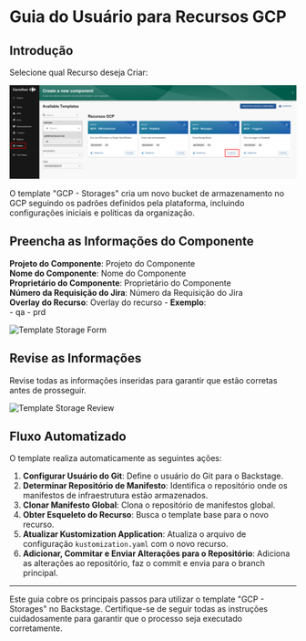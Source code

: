 # Guia do Usuário para Recursos GCP

## Introdução
Selecione qual Recurso deseja Criar:

![Template Storage](./images/templates_bucket.png)


O template "GCP - Storages" cria um novo bucket de armazenamento no GCP seguindo os padrões definidos pela plataforma, incluindo configurações iniciais e políticas da organização.

## Preencha as Informações do Componente

**Projeto do Componente**: Projeto do Componente  
**Nome do Componente**: Nome do Componente  
**Proprietário do Componente**: Proprietário do Componente  
**Número da Requisição do Jira**: Número da Requisição do Jira  
**Overlay do Recurso**: Overlay do recurso
    - **Exemplo**:  
        - qa
        - prd

![Template Storage Form](./images/templates_storages_form.png)

## Revise as Informações

Revise todas as informações inseridas para garantir que estão corretas antes de prosseguir.

![Template Storage Review](./images/templates_storages_form_review.png)

## Fluxo Automatizado

O template realiza automaticamente as seguintes ações:

1. **Configurar Usuário do Git**: Define o usuário do Git para o Backstage.
2. **Determinar Repositório de Manifesto**: Identifica o repositório onde os manifestos de infraestrutura estão armazenados.
3. **Clonar Manifesto Global**: Clona o repositório de manifestos global.
4. **Obter Esqueleto do Recurso**: Busca o template base para o novo recurso.
5. **Atualizar Kustomization Application**: Atualiza o arquivo de configuração `kustomization.yaml` com o novo recurso.
6. **Adicionar, Commitar e Enviar Alterações para o Repositório**: Adiciona as alterações ao repositório, faz o commit e envia para o branch principal.

---

Este guia cobre os principais passos para utilizar o template "GCP - Storages" no Backstage. Certifique-se de seguir todas as instruções cuidadosamente para garantir que o processo seja executado corretamente.
